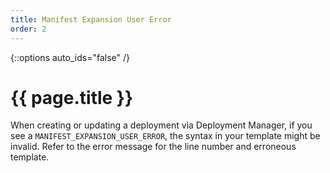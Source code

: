 ```yaml
---
title: Manifest Expansion User Error
order: 2
---
```

{::options auto_ids="false" /}
#  {{ page.title }}

When creating or updating a deployment via Deployment Manager, if you see a
`MANIFEST_EXPANSION_USER_ERROR`, the syntax in your template might be invalid.
Refer to the error message for the line number and erroneous template.
